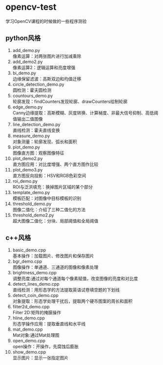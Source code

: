 # opencv-test
学习OpenCV课程的时候做的一些程序测验  
## python风格  
1. add_demo.py  
像素运算：对两张图片进行加减乘除  
2. add_demo2.py  
像素运算2：逻辑运算和亮度增强  
3. bi_demo.py  
边缘保留滤波：高斯双边和均值迁移  
4. circle_detection_demo.py  
圆检测：霍夫圆检测  
5. countours_demo.py  
轮廓发现：findCounters发现轮廓、drawCounters绘制轮廓  
6. edge_demo.py  
Canny边缘提取：高斯模糊、灰度转换、计算梯度、非最大信号抑制、高低阈值输出二值图像  
7. line_detection_demo.py  
直线检测：霍夫直线变换  
8. measure_demo.py  
对象测量：轮廓发现、弧长和面积  
9. plot_demo.py  
图像直方图：观察图像特征  
10. plot_demo2.py  
直方图应用：对比度增强、两个直方图作比较  
11. plot_demo3.py  
直方图反向投影：HSV和RGB色彩空间  
12. roi_demo.py  
ROI与泛洪填充：换掉图片区域的某个部分    
13. template_demo.py  
模板匹配：对图像中目标模板的识别  
14. threshold_demo.py  
图像二值化：介绍了三种二值化的方法  
15. threshold_demo2.py  
超大图像二值化：分块、局部阈值和全局阈值  
## c++风格 
1. basic_demo.cpp  
基本操作：加载图片、修改图片和保存图片    
2. bgr_demo.cpp  
图像操作：单通道、三通道的图像和像素处理      
3. brightness_demo.cpp  
调整亮度:通过对每个通道每个像素赋值，改变图像的亮度和对比度    
4. detect_lines_demo.cpp  
直线检测：用形态学的方法提取英语试卷填空题的下划线  
5. detect_coin_demo.cpp  
对象提取：形态学处理干扰后，提取两个硬币图案的周长和面积  
6. filter2d_demo.cpp  
Filter 2D:矩阵的掩膜操作  
7. hline_demo.cpp  
形态学操作应用：提取垂直线和水平线
8. mat_demo.cpp  
Mat对象:通过Mat处理图  
9. open_demo.cpp   
open操作：开操作，先腐蚀后膨胀  
10. show_demo.cpp  
显示图片：显示一张指定图片  


